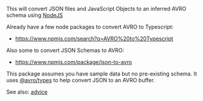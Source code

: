 This will convert JSON files and JavaScript Objects to an inferred AVRO schema using [NodeJS](https://nodejs.org/en/)

Already have a few node packages to convert AVRO to Typescript:
- https://www.npmjs.com/search?q=AVRO%20to%20Typescript

Also some to convert JSON Schemas to AVRO:
- https://www.npmjs.com/package/json-to-avro

This package assumes you have sample data but no pre-existing schema. It uses [@avro/types](https://www.npmjs.com/package/@avro/types) to help convert JSON to an AVRO buffer.

See also: [advice](./advice.md)
